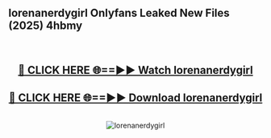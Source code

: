 <h2>lorenanerdygirl Onlyfans Leaked New Files (2025) 4hbmy</h2>
<br>
<div align="center">
<h2><a href="https://mediafiles.top/lorenanerdygirl&ref=git" rel="nofollow">🔴 CLICK HERE 🌐==►► Watch lorenanerdygirl</a></h2>
<h2><a href="https://mediafiles.top/lorenanerdygirl&ref=git" rel="nofollow">🔴 CLICK HERE 🌐==►► Download lorenanerdygirl</a></h2>
<br>
<a href="https://mediafiles.top/lorenanerdygirl&ref=git" rel="nofollow" data-target="animated-image.originalLink"><img src="https://i.ibb.co.com/xMMVF88/686577567.gif" alt="lorenanerdygirl" style="max-width: 100%; display: inline-block;" data-target="animated-image.originalImage"></a>
</div>
<br>
<br>